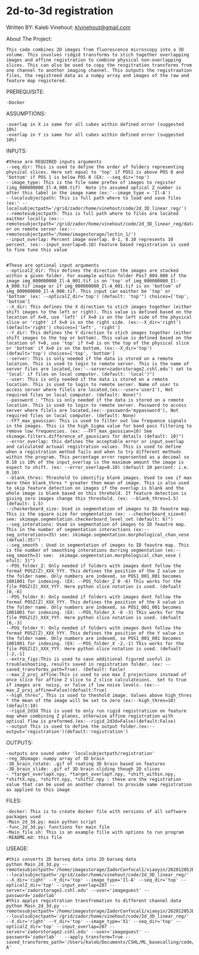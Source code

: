 # 2d-to-3d registration

Written BY: Kaleb Vinehout:  klvinehout@gmail.com

About The Project:

    This code combines 2D images from fluorescence microscopy into a 3D volume. This involves ridgid transforms to stich together overlapping images and affine registration to combine physical non-overlapping slices. This can also be used to copy the resgitration transforms from one channel to another imaging channel. This outputs the registraation files, the registreed data as a numpy array and images of the raw and feature map registered.

PREREQUISITE:

    -Docker 

ASSUMPTIONS:

    -overlap in X is same for all cubes within defined error (suggested 10%)
    -overlap in Y is same for all cubes within defined error (suggested 10%)

INPUTS:

    #these are REQUIRED inputs arguments
    --seq_dir: This is used to define the order of folders representing physical slices. Here set equal to 'top' if POS1 is above POS 0 and 'bottom' if POS 1 is below POS 0 (EX: --seq_dir='top')
    --image_type: This is the file name prefex of images to register (img_000000000_Il-A_000.tif)  Note its assumed optical Z number is after this label in the image name (ex:'--image_type = 'Il-A')
    --localsubjectpath: This is full path where to load and save files  (ex:' --localsubjectpath='/grid/zador/home/vinehout/code/2d_3D_linear_reg/')
    --remotesubjectpath: This is full path where to files are located eaither locally (ex:--remotesubjectpath='/grid/zador/home/vinehout/code/2d_3D_linear_reg/data') or on remote server (ex:--remotesubjectpath='/home/imagestorage/lectin_1/')
    --input_overlap: Percent image overlap. 0-1, 0.10 represents 10 percent. (ex:--input_overlap=0.10) Feature based registration is used to fine tune this value  
    

    #These are optional input arguments
    --opticalZ_dir: This defines the direction the images are stacked within a given folder. For example within folder Pos7_004_000 if the image img_000000000_Il-A_001.tif is on 'top' of img_000000000_Il-A_000.tif image or if img_000000000_Il-A_001.tif is on 'bottom' of img_000000000_Il-A_000.tif. This input can eaither be 'top' or 'bottom' (ex: --opticalZ_dir='top') (default: 'top'") choices=['top', 'bottom']
    --X_dir: This defines the X direction to stich images together (either shift images to the left or right). This value is defined based on the location of X=0, use 'left' if X=0 is on the left side of the physical slice or 'right' if X=0 is on the right side. (ex:--X_dir='right') (default='right') choices=['left', 'right']
    --Y_dir: This defines the Y direction to stich images together (either shift images to the top or bottom). This value is defined based on the location of Y=0, use 'top' if Y=0 is on the top of the physical slice or 'bottom' if X=0 is on the bottom. (ex:--X_dir='top') (default='top') choices=['top', 'bottom']
    --server: This is only needed if the data is stored on a remote location. This is used to login to remote server. This is the name of server files are located,(ex:'--server=zadorstorage2.cshl.edu') set to 'local' if files on local computer. (default: 'local')")
    --user: This is only needed if the data is stored on a remote location. This is used to login to remote server. Name of user to access server where filels are located,(ex:--user='user1'), Not required files on local computer. (default: None)")
    --password : "This is only needed if the data is stored on a remote location. This is used to login to remote server. Password to access server where filels are located,(ex:--password='mypassword'), Not required files on local computer. (default: None)
    --FFT_max_gaussian: This is used to filter out low frequence signals in the images. This is the high_Sigma value for band pass filtering to remove low frequencies. (ex: --FFT_max_gaussian=10) See skimage.filters.difference_of_gaussians for details (default: 10)")
    --error_overlap: this defines the acceptable error or input_overlap and calculated actuaal registration values. This is used to define when a registration method fails and when to try different methods within the program. This percentage error repersented as a decimal so 0.10 is 10% of the input_overlap is the maximum amount the image is expect to shift. (ex: --error_overlap=0.10) (default 10 percent: i.e. 0.10)
    --blank_thres: Threshold to identifiy blank images. Used to see if max more then blank_thres * greater then mean of image. This is also used to skip feature detection on images if the overlap is blank and the whole image is blank based on this threhold. If feature detection is giving zero images change this threshold. (ex: --blank_thres=1.5) (default: 1.5)
    --checkerboard_size: Used in segmentation of images to ID feautre map. This is the square size for segmentation (ex: --checkerboard_size=6) see: skimage.segmentation.checkerboard_level_set (default: 6)")
    --seg_interations: Used in segmentation of images to ID feautre map. This in the number of segmentation interactions (ex:--seg_interations=35) see: skimage.segmentation.morphological_chan_vese (defual:35)")
    --seg_smooth : Used in segmentation of images to ID feautre map. This is the number of smoothing interations durring segmentation (ex:--seg_smooth=3) see:  skimage.segmentation.morphological_chan_vese ( efult: 3)")
    --POS_folder_Z: Only needed if folders with images dont follow the format POSZ(Z)_XXX_YYY. This defines the position of the Z value in the folder name. Only numbers are indexed, so POS1_001_001 becomes 1001001 for indexing. (EX: --POS_folder_Z 0 -6) This works for the file POSZ(Z)_XXX_YYY. Here python slice notation is used. (defualt [0,-6]
    --POS_folder_X: Only needed if folders with images dont follow the format POSZ(Z)_XXX_YYY. This defines the position of the X value in the folder name. Only numbers are indexed, so POS1_001_001 becomes 1001001 for indexing. (EX: --POS_folder_X -6 -3) This works for the file POSZ(Z)_XXX_YYY. Here python slice notation is used. (defualt [6,-3]
    --POS_folder_Y: Only needed if folders with images dont follow the format POSZ(Z)_XXX_YYY. This defines the position of the Y value in the folder name. Only numbers are indexed, so POS1_001_001 becomes 1001001 for indexing. (EX: --POS_folder_X -2,-1) This works for the file POSZ(Z)_XXX_YYY. Here python slice notation is used. (defualt [-2,-1]
    --extra_figs:This is used to save additional figured useful in troubleshooting, results saved in registration folder. (ex: --saved_transforms_path=True). (Default: Fasle)
    --max_Z_proj_affine:This is used to use max Z projections instead of once slice for affine Z slice to Z slice calculateions.  Set to true if images are  noisy, or false if low noise levels. (ex:--max_Z_proj_affine=False)(defualt:True)
    --high_thres", This is used to theshold image. Values above high_thres * the mean of the image will be set to zero (ex:--high_thres=10)(default:10)
    --rigid_2d3d This is used to only run rigid registratiion on feature map when combining Z planes, otherwise affine registration with optical flow is preformed.(ex:--rigid_2d3d=False)(default:False)
    --output This is used to define the output folder.(ex:--output='registration')(default:'registration')

OUTPUTS:

    -outputs are saved under 'localsubjectpath/registration'
    -reg_3Dimage: numpy array of 3D brain
    -3D_brain_rotate: .gif of roating 3D brain based on features
    -3D_brain_slide: .gif of 3D brain sliding though 2D slices
    - *target_overlapX.npy, *target_overlapY.npy, *shift_within.npy, *shiftX.npy, *shiftY.npy, *shiftZ.npy : these are the registration value that can be used on another channel to provide same registration as applied to this image

FILES:

    -docker: This is to create docker file with versions of all software packages used 
    -Main_2d_3d.py: main python script
    -func_2d_3d.py: functions for main file
    -Main_file.sh: This is an example fille with options to run program 
    -README.md: this file

USEAGE:

    #this converts 2D barseq data into 2D barseq data
    python Main_2d_3d.py --remotesubjectpath='/home/imagestorage/ZadorConfocal1/xiaoyin/20201205JB050tomatolectinlabeling647/lectin_1/' --localsubjectpath='/grid/zador/home/vinehout/code/2d_3D_linear_reg/' --X_dir='right' --Y_dir='top' --image_type='Il-A' --seq_dir='top' --opticalZ_dir='top' --input_overlap=287 --server='zadorstorage2.cshl.edu' --user='imageguest' --password='zadorlab'
    #this applys registration transfromation to different channel data 
    python Main_2d_3d.py --remotesubjectpath='/home/imagestorage/ZadorConfocal1/xiaoyin/20201205JB050tomatolectinlabeling647/lectin_1/' --localsubjectpath='/grid/zador/home/vinehout/code/2d_3D_linear_reg/' --X_dir='right' --Y_dir='top' --image_type='X1' --seq_dir='top' --opticalZ_dir='top' --input_overlap=287 --server='zadorstorage2.cshl.edu' --user='imageguest' --password='zadorlab'   --apply_transform=True --saved_transforms_path='/Users/kaleb/Documents/CSHL/ML_basecalling/code/2d_3D_linear_reg/registration/Il-A'






